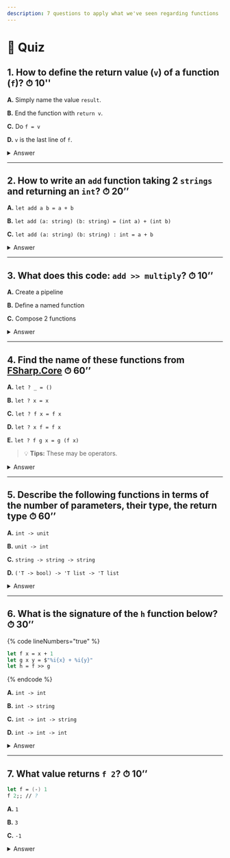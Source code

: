 ```yaml
---
description: 7 questions to apply what we've seen regarding functions
---
```


# 🍔 Quiz

## 1. How to define the return value (`v`) of a function (`f`)? ⏱ 10''

**A.** Simply name the value `result`.

**B.** End the function with `return v`.

**C.** Do `f = v`

**D.** `v` is the last line of `f`.

<details>

<summary>Answer</summary>

**A.** ❌ F♯ is not a convention-based language.

**B.** ❌ F♯ does have a `return` keyword, but it's used in computation expressions. 📍

**C.** ❌ This is the VB way, not the F♯ way.

**D.** ✅ The returned value of a function is its whole body: an expression that can be composed from sub-expressions.

</details>

***

## 2. How to write an `add` function taking 2 `strings` and returning an `int`? ⏱ 20’’

**A.** `let add a b = a + b`

**B.** `let add (a: string) (b: string) = (int a) + (int b)`

**C.** `let add (a: string) (b: string) : int = a + b`

<details>

<summary>Answer</summary>

**A.** ❌

* `+` operator works on different types.
* There is no way to define a type for all the types supported by `+`.
* The compiler only takes the first type, which is `int`.
* In `let add a b = a + b`, `a` and `b` are inferred to be of type `int`.

**B.** ✅

* The type of `a` and `b` must be specified.
* They must be converted to `int`.
* The `int` return type can be inferred.

**C.** ❌

* Returns a string

</details>

***

## 3. What does this code: `add >> multiply`? ⏱ 10’’

**A.** Create a pipeline

**B.** Define a named function

**C.** Compose 2 functions

<details>

<summary>Answer</summary>

**A.** ❌ Pipelines are based on the pipe operator `|>`

**B.** ❌ A **named** function is defined with a `let` binding. `add >> multiply` is an **anonymous** function.

**C.** ✅ `>>` is the compose operator, taking 2 functions as arguments to build a new function.

</details>

***

## 4. Find the name of these functions from [FSharp.Core](https://github.com/dotnet/fsharp/blob/main/src/fsharp/FSharp.Core/) ⏱ 60’’

**A.** `let ? _ = ()`

**B.** `let ? x = x`

**C.** `let ? f x = f x`

**D.** `let ? x f = f x`

**E.** `let ? f g x = g (f x)`

> 💡 **Tips:** These may be operators.

<details>

<summary>Answer</summary>

**A.** `let ? _ = ()`

This function discards its input parameter and returns `unit`.\
→ `let inline ignore _ = ()` - see [prim-types.fs#L459](https://github.com/dotnet/fsharp/blob/main/src/fsharp/FSharp.Core/prim-types.fs#L459)

**B.** `let ? x = x`

This function just returns its input parameter: it's the _identity_ function.\
→ `let id x = x` - see [prim-types.fs#L4831](https://github.com/dotnet/fsharp/blob/main/src/fsharp/FSharp.Core/prim-types.fs#L4831)

**C.** `let ? f x = f x`

* This function is taking 2 parameters `f` and `x`.
* `f x` implies that `f` is a function.
* This function as a function adds no value.
* On the contrary, as operator, we get the benefit of having the possibility to use the operator between the function and its value, for instance to remove the need to use parentheses around the expression used to be passed as argument to the function.
* This operator is called _pipe left._

→ `let inline (<|) func arg = func arg` - see [prim-types.fs#L3914](https://github.com/dotnet/fsharp/blob/main/src/fsharp/FSharp.Core/prim-types.fs#L3914)

**D.** `let ? x f = f x`

* Closed to the previous function, with the 2 parameters swapped.
* Similarly, it makes sense only as an operator, called _pipe right_ or just _pipe_.

→ `let inline (|>) arg func = func arg` (Pipe Right) - see [prim-types.fs#L3908](https://github.com/dotnet/fsharp/blob/main/src/fsharp/FSharp.Core/prim-types.fs#L3908)

**E.** `let ? f g x = g (f x)`

* This function is taking 3 parameters `f`, `g` and `x`.

- `f x` and `g (...)` indicates that `f` and `g` are functions.
- We call `f` with the argument `x`, then we call `g` with the previous result.
- It's the definition of the _compose right_ operator, noted `>>`.

→ `let inline (>>) func1 func2 x = func2 (func1 x)` - see [prim-types.fs#L3920](https://github.com/dotnet/fsharp/blob/main/src/fsharp/FSharp.Core/prim-types.fs#L3920)

</details>

***

## 5. Describe the following functions in terms of the number of parameters, their type, the return type ⏱ 60’’

**A.** `int -> unit`

**B.** `unit -> int`

**C.** `string -> string -> string`

**D.** `('T -> bool) -> 'T list -> 'T list`

<details>

<summary>Answer</summary>

**A.** `int -> unit`

> * 1 parameter: `int`
> * no return value

**B.** `unit -> int`

> * no parameter
> * returns an `int`

**C.** `string -> string -> string`

> * 2 parameters, both `string`
> * returns a `string`
>
> → Can be the `+` operator.

**D.** `('T -> bool) -> 'T list -> 'T list`

> * 2 parameters
>   * `('T -> bool)` is a function returning a boolean\
>     → It's a _predicate_.
>   * `'T list` is a list.
> * returns a list
>
> → Can be the `List.filter` function.

</details>

***

## 6. What is the signature of the `h` function below? ⏱ 30’’

{% code lineNumbers="true" %}
```fsharp
let f x = x + 1
let g x y = $"%i{x} + %i{y}"
let h = f >> g
```
{% endcode %}

**A.** `int -> int`

**B.** `int -> string`

**C.** `int -> int -> string`

**D.** `int -> int -> int`

<details>

<summary>Answer</summary>

**C.** `int -> int -> string` ✅

1. `+ 1` → `x: int` \
   → `f: (x: int) -> int`
2. `%i{x}` and `%i{y}` in interpolated string `$"..."` → `x` and `y` are `int`s\
   → `(x: int) -> (y: int) -> string`
3. &#x20;`>>` compose operator\
   → `h` takes the same parameter as `f` and returns what is returned by the call to `g` with the value returned from `f`\
   → But, `g` takes 2 parameters. Hence, `g` is partially applied and 1 argument is still needed.

The exact signature is in fact `int -> (int -> string)`.

☝️ **Notes:**

* This question was hard enough to illustrate the **misuse** of `>>` because composed functions have different arities (`f` has 1 parameter, `g` has 2).
* It's way simpler to write `let h x y = g (f x) y`.

</details>

***

## 7. What value returns `f 2`? ⏱ 10’’

```fsharp
let f = (-) 1
f 2;; // ?
```

**A.** `1`

**B.** `3`

**C.** `-1`

<details>

<summary>Answer</summary>

**C.** `-1` ❗

* Counter-intuitive, isn't it? We expect f to decrement by 1.
* It's easier to understand what's going on if we write `f` like this: `let f x = 1 - x`.

💡 **Hint:** the function that decrements by 1 can be written as:

* `let f = (+) -1` _(this works here because `+` is commutative whereas `-` is not)_
* `let f x = x - 1`

</details>
